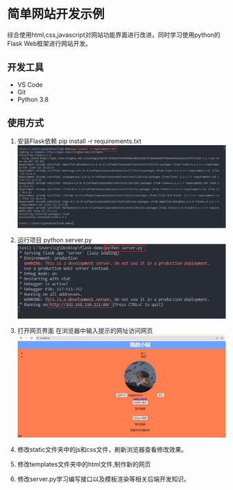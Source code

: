 # 简单网站开发示例

综合使用html,css,javascript对网站功能界面进行改进，同时学习使用python的Flask Web框架进行网站开发。

## 开发工具

* VS Code
* Git
* Python 3.8
  
## 使用方式

1. 安装Flask依赖
   pip install -r requirements.txt
   ![alt 安装依赖](./static/img/img1.png)

2. 运行项目
   python server.py
   ![alt 运行项目](./static/img/img2.png)

3. 打开网页界面
   在浏览器中输入提示的网址访问网页
   ![alt 网页界面](./static/img/img3.png)

4. 修改static文件夹中的js和css文件，刷新浏览器查看修改效果。

5. 修改templates文件夹中的html文件,制作新的网页

6. 修改server.py学习编写接口以及模板渲染等相关后端开发知识。
